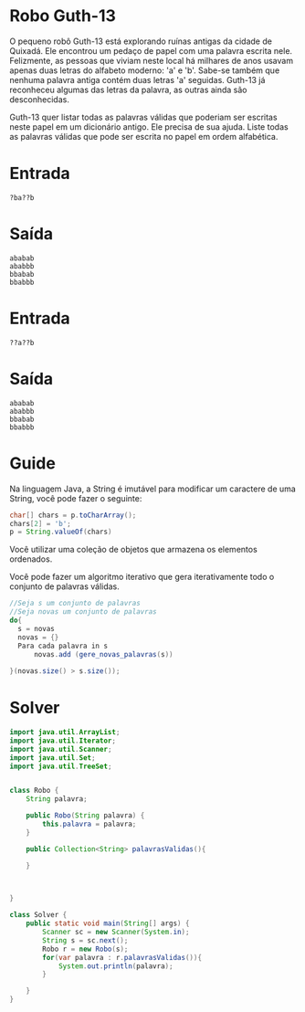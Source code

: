 # Robo Guth-13

O pequeno robô Guth-13 está explorando ruínas antigas da cidade de Quixadá. Ele encontrou um pedaço de papel com uma palavra escrita nele. Felizmente, as pessoas que viviam neste local há milhares de anos usavam apenas duas letras do alfabeto moderno: 'a' e 'b'. Sabe-se também que nenhuma palavra antiga contém duas letras 'a' seguidas. Guth-13 já reconheceu algumas das letras da palavra, as outras ainda são desconhecidas.

Guth-13 quer listar todas as palavras válidas que poderiam ser escritas neste papel em um dicionário antigo. Ele precisa de sua ajuda. Liste todas as palavras válidas que pode ser escrita no papel em ordem alfabética.

# Entrada
```
?ba??b
```

# Saída

```
ababab
ababbb
bbabab
bbabbb
``` 

# Entrada
```
??a??b
```

# Saída

```
ababab
ababbb
bbabab
bbabbb
``` 


# Guide

Na linguagem Java, a String é imutável para modificar um caractere de uma String, você pode fazer o seguinte:

```Java
char[] chars = p.toCharArray();
chars[2] = 'b';
p = String.valueOf(chars)
``` 

Você utilizar uma coleção de objetos que armazena os elementos ordenados.

Você pode fazer um algoritmo iterativo que gera iterativamente todo o conjunto de palavras válidas.

```Java
//Seja s um conjunto de palavras
//Seja novas um conjunto de palavras
do{
  s = novas
  novas = {}
  Para cada palavra in s
      novas.add (gere_novas_palavras(s))
  
}(novas.size() > s.size());
```

# Solver

```Java
import java.util.ArrayList;
import java.util.Iterator;
import java.util.Scanner;
import java.util.Set;
import java.util.TreeSet;


class Robo {
    String palavra;

    public Robo(String palavra) {
        this.palavra = palavra;
    }

    public Collection<String> palavrasValidas(){

    }
    


}

class Solver {
    public static void main(String[] args) {
        Scanner sc = new Scanner(System.in);
        String s = sc.next();
        Robo r = new Robo(s);
        for(var palavra : r.palavrasValidas()){
            System.out.println(palavra);
        }

    }   
}
```


